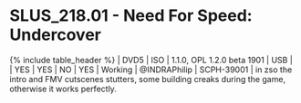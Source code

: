 # SLUS_218.01 - Need For Speed: Undercover

{% include table_header %}
| DVD5 | ISO | 1.1.0, OPL 1.2.0 beta 1901 | USB |  | YES | YES | NO | YES | Working | @INDRAPhilip | SCPH-39001 | in zso the intro and FMV cutscenes stutters, some building creaks during the game, otherwise it works perfectly. 
